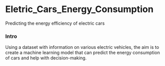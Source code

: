 # Eletric_Cars_Energy_Consumption
Predicting the energy efficiency of electric cars
<h3>Intro</h3>
<p>Using a dataset with information on various electric vehicles, the aim is to create a machine learning model that can predict the energy consumption of cars and help with decision-making.</p>

